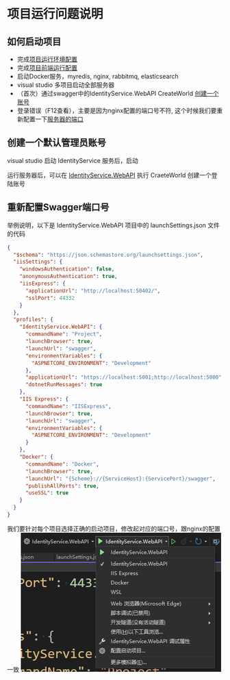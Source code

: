 # 项目运行问题说明

## 如何启动项目

- 完成[项目运行环境配置](项目运行环境配置.md)
- 完成[项目前端运行配置](项目前端运行配置.MD)
- 启动Docker服务，myredis, nginx, rabbitmq, elasticsearch
- visual studio 多项目启动全部服务器
- （首次）通过swagger中的IdentityService.WebAPI CreateWorld [创建一个账号](#创建一个默认管理员账号)
- 登录错误（F12查看），主要是因为nginx配置的端口号不符, 这个时候我们要重新配置一下[服务器的端口](#重新配置swagger端口号)


## 创建一个默认管理员账号

visual studio 启动 IdentityService 服务后，启动

运行服务器后，可以在 [IdentityService.WebAPI](https://localhost:44332/swagger/index.html) 执行 CraeteWorld 创建一个登陆账号

## 重新配置Swagger端口号

举例说明，以下是 IdentityService.WebAPI 项目中的 launchSettings.json 文件的代码

```json
{
  "$schema": "https://json.schemastore.org/launchsettings.json",
  "iisSettings": {
    "windowsAuthentication": false,
    "anonymousAuthentication": true,
    "iisExpress": {
      "applicationUrl": "http://localhost:50402/",
      "sslPort": 44332
    }
  },
  "profiles": {
    "IdentityService.WebAPI": {
      "commandName": "Project",
      "launchBrowser": true,
      "launchUrl": "swagger",
      "environmentVariables": {
        "ASPNETCORE_ENVIRONMENT": "Development"
      },
      "applicationUrl": "https://localhost:5001;http://localhost:5000",
      "dotnetRunMessages": true
    },
    "IIS Express": {
      "commandName": "IISExpress",
      "launchBrowser": true,
      "launchUrl": "swagger",
      "environmentVariables": {
        "ASPNETCORE_ENVIRONMENT": "Development"
      }
    },
    "Docker": {
      "commandName": "Docker",
      "launchBrowser": true,
      "launchUrl": "{Scheme}://{ServiceHost}:{ServicePort}/swagger",
      "publishAllPorts": true,
      "useSSL": true
    }
  }
}
```

我们要针对每个项目选择正确的启动项目，修改起对应的端口号，跟nginx的配置一致
![](../images/2024-08-18-23-09-50.png)

